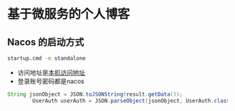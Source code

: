 # 基于微服务的个人博客

## Nacos 的启动方式
```cmd
startup.cmd -m standalone
```
- 访问地址是[本机访问地址](http://localhost:8848/nacos/#/login)
- 登录账号密码都是nacos

```java
String jsonObject = JSON.toJSONString(result.getData());
        UserAuth userAuth = JSON.parseObject(jsonObject, UserAuth.class);
```